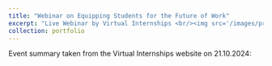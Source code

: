```yaml
---
title: "Webinar on Equipping Students for the Future of Work"
excerpt: "Live Webinar by Virtual Internships <br/><img src='/images/press1.png'>"
collection: portfolio
---
```


Event summary taken from the Virtual Internships website on 21.10.2024:
